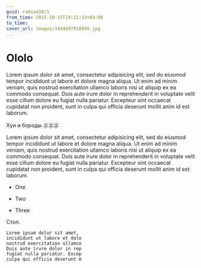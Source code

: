 ```yaml
---
guid: radio410/1
from_time: 2015-10-15T19:21:13+03:00
to_time: 
cover_url: images/1444497910945.jpg
...
```


Ololo
=====

Lorem ipsum dolor sit amet, consectetur adipisicing elit, sed do eiusmod tempor
incididunt ut labore et dolore magna aliqua. Ut enim ad minim veniam, quis
nostrud exercitation ullamco laboris nisi ut aliquip ex ea commodo consequat.
Duis aute irure dolor in reprehenderit in voluptate velit esse cillum dolore eu
fugiat nulla pariatur. Excepteur sint occaecat cupidatat non proident, sunt in
culpa qui officia deserunt mollit anim id est laborum.

Хуи и бороды ⺢⺢⺢

Lorem ipsum dolor sit amet, consectetur adipisicing elit, sed do eiusmod tempor
incididunt ut labore et dolore magna aliqua. Ut enim ad minim veniam, quis
nostrud exercitation ullamco laboris nisi ut aliquip ex ea commodo consequat.
Duis aute irure dolor in reprehenderit in voluptate velit esse cillum dolore eu
fugiat nulla pariatur. Excepteur sint occaecat cupidatat non proident, sunt in
culpa qui officia deserunt mollit anim id est laborum.

* One

* Two

* Three

Стоп.

    Lorem ipsum dolor sit amet, 
    incididunt ut labore et dolo
    nostrud exercitation ullamco
    Duis aute irure dolor in rep
    fugiat nulla pariatur. Excep
    culpa qui officia deserunt m

